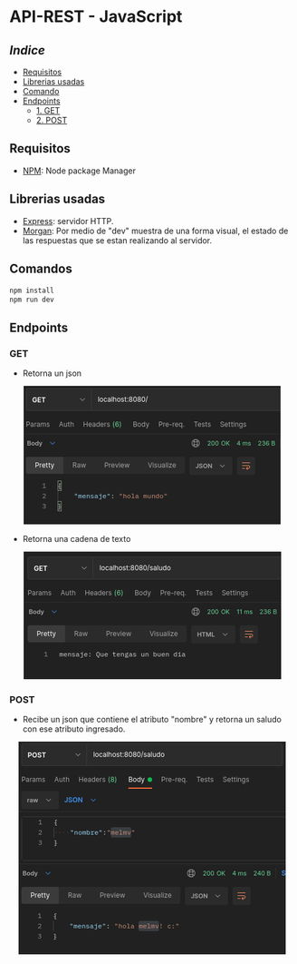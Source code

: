 # API-REST - JavaScript
## *Indice*

* [Requisitos](#requisitos)
* [Librerias usadas](#librerias-usadas)
* [Comando](#comandos)
* [Endpoints](#endpoints)
    * [1. GET](#get)
    * [2. POST](#post)


## **Requisitos**
- [NPM](https://www.npmjs.com/): Node package Manager 

## **Librerias usadas**
- [Express](https://www.npmjs.com/package/express): servidor HTTP.
- [Morgan](https://www.npmjs.com/package/morgan): Por medio de "dev" muestra de una forma visual, el estado de las respuestas que se estan realizando al servidor.


## **Comandos** 
```
npm install 
npm run dev
```

## **Endpoints**
### GET
- Retorna un json 
<p align="center">
  <img src="./imagenes/get1.png">
</p>

- Retorna una cadena de texto
<p align="center">
  <img src="./imagenes/get2.png">
</p>


### POST
- Recibe un json que contiene el atributo "nombre" y retorna un saludo con ese atributo ingresado.

<p align="center">
  <img  src="./imagenes/post.png">
</p>
